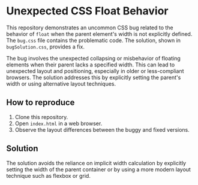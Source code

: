 # Unexpected CSS Float Behavior

This repository demonstrates an uncommon CSS bug related to the behavior of `float` when the parent element's width is not explicitly defined.  The `bug.css` file contains the problematic code.  The solution, shown in `bugSolution.css`, provides a fix.

The bug involves the unexpected collapsing or misbehavior of floating elements when their parent lacks a specified width. This can lead to unexpected layout and positioning, especially in older or less-compliant browsers.  The solution addresses this by explicitly setting the parent's width or using alternative layout techniques.

## How to reproduce

1. Clone this repository.
2. Open `index.html` in a web browser.
3. Observe the layout differences between the buggy and fixed versions.

## Solution

The solution avoids the reliance on implicit width calculation by explicitly setting the width of the parent container or by using a more modern layout technique such as flexbox or grid.